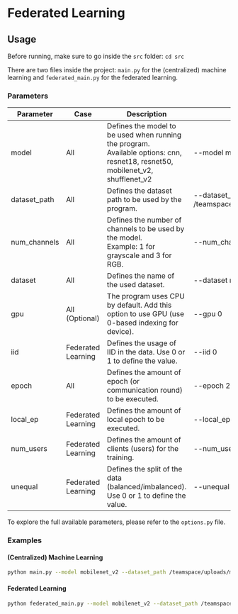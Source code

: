 # Federated Learning

## Usage

Before running, make sure to go inside the `src` folder: `cd src`

There are two files inside the project: `main.py` for the (centralized) machine learning and `federated_main.py` for the federated learning.

### Parameters

| Parameter    | Case               | Description                                                                                                                       | Example                                          |
|--------------|--------------------|-----------------------------------------------------------------------------------------------------------------------------------|--------------------------------------------------|
| model        | All                | Defines the model to be used when running the program.<br>Available options: cnn, resnet18, resnet50, mobilenet_v2, shufflenet_v2 | --model mobilenet_v2                             |
| dataset_path | All                | Defines the dataset path to be used by the program.                                                                               | --dataset_path /teamspace/uploads/malimg_dataset |
| num_channels | All                | Defines the number of channels to be used by the model.<br>Example: 1 for grayscale and 3 for RGB.                                | --num_channels 1                                 |
| dataset      | All                | Defines the name of the used dataset.                                                                                             | --dataset mallimg                                |
| gpu          | All (Optional)     | The program uses CPU by default. Add this option to use GPU (use 0-based indexing for device).                                                                      | --gpu 0                                          |
| iid          | Federated Learning | Defines the usage of IID in the data. Use 0 or 1 to define the value.                                                             | --iid 0                                          |
| epoch        | All                | Defines the amount of epoch (or communication round) to be executed.                                                              | --epoch 20                                       |
| local_ep     | Federated Learning | Defines the amount of local epoch to be executed.                                                                                 | --local_ep 1                                     |
| num_users    | Federated Learning | Defines the amount of clients (users) for the training.                                                                           | --num_users 50                                   |
| unequal      | Federated Learning | Defines the split of the data (balanced/imbalanced). Use 0 or 1 to define the value.                                              | --unequal 1                                      |

To explore the full available parameters, please refer to the `options.py` file.

### Examples

#### (Centralized) Machine Learning

```bash
python main.py --model mobilenet_v2 --dataset_path /teamspace/uploads/malimg_dataset --num_channels 1 --dataset malimg --gpu 0 --epoch 20
```

#### Federated Learning

```bash
python federated_main.py --model mobilenet_v2 --dataset_path /teamspace/uploads/malimg_dataset --num_channels 1 --dataset malimg --gpu 0 --epoch 20 --local_ep 3 --num_users 50 --iid 0
```
